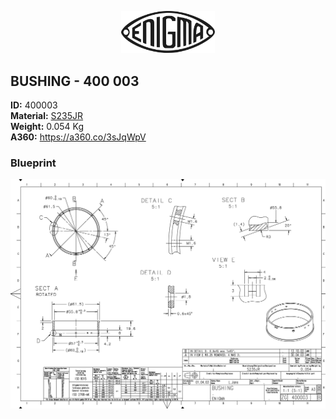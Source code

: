 <!-- PROJECT LOGO -->
<p align="center">
  <a href="https://github.com/AresValley/ENIGMA">
    <img src="../../img/logo.svg" alt="Logo" width="150">
  </a>
</p>

<!-- ABOUT THE PROJECT -->
## BUSHING - 400 003

**ID:** 400003 <br/>
**Material:** [S235JR](https://github.com/AresValley/ENIGMA#s235jr-) <br/>
**Weight:** 0.054 Kg <br/>
**A360:** https://a360.co/3sJqWpV <br/>

### Blueprint
<img src="BP.png" alt="Logo">